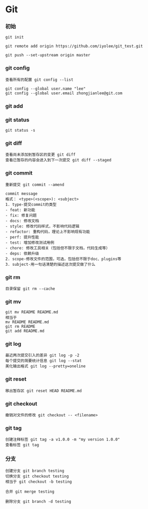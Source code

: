# Git
### 初始
```
git init

git remote add origin https://github.com/iyolee/git_test.git

git push --set-upstream origin master
```
### git config
```
查看所有的配置 git config --list

git config --global user.name "lee"
git config --global user.email zhongjianlee@git.com
```
### git add 

### git status
```
git status -s
```
### git diff
```
查看尚未添加到暂存区的变更 git diff
查看已暂存的内容会进入到下一次提交 git diff --staged
```

### git commit
```
重新提交 git commit --amend

commit message
格式： <type>(<scope>): <subject>
1. type-提交commit的类型
- feat: 新功能
- fix: 修复问题
- docs: 修改文档
- style: 修改代码样式，不影响代码逻辑
- refactor: 重构代码，理论上不影响现有功能
- perf: 提升性能
- test: 增加修改测试用例
- chore: 修改工具相关（包括但不限于文档，代码生成等）
- deps: 依赖升级
2. scope-修改文件的范围，可选，包括但不限于doc、plugins等
3. subject-用一句话清楚的描述这次提交做了什么
```

### git rm
```
目录保留 git rm --cache
```

### git mv
```
git mv README README.md
相当于
mv README README.md
git rm README
git add README.md
```

### git log
```
最近两次提交引入的差异 git log -p -2
每个提交的简要统计信息 git log --stat
美化输出格式 git log --pretty=oneline
```

### git reset
```
移出暂存区 git reset HEAD README.md
```

### git checkout
```
撤销对文件的修改 git checkout -- <filename>
```

### git tag
```
创建注释标签 git tag -a v1.0.0 -m "my version 1.0.0"
查看标签 git tag
```

### 分支
```
创建分支 git branch testing
切换分支 git checkout testing
相当于 git checkout -b testing

合并 git merge testing

删除分支 git branch -d testing
```